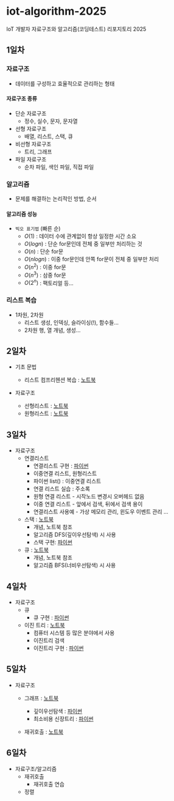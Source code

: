 # iot-algorithm-2025
IoT 개발자 자료구조와 알고리즘(코딩테스트) 리포지토리 2025

## 1일차

### 자료구조
- 데이터를 구성하고 효율적으로 관리하는 형태

#### 자료구조 종류
- 단순 자료구조
    - 정수, 실수, 문자, 문자열
- 선형 자료구조
    - 배열, 리스트, 스택, 큐
- 비선형 자료구조
    - 트리, 그래프
- 파일 자료구조
    - 순차 파일, 색인 파일, 직접 파일

### 알고리즘
- 문제를 해결하는 논리적인 방법, 순서

#### 알고리즘 성능
- `빅오 표기법` (빠른 순)
    - $O(1)$ : 데이터 수에 관계없이 항상 일정한 시간 소요
    - $O(log n)$ : 단순 for문인데 전체 중 일부만 처리하는 것
    - $O(n)$ : 단순 for문
    - $O(n log n)$ : 이중 for문인데 안쪽 for문이 전체 중 일부만 처리
    - $O(n^2)$ : 이중 for문
    - $O(n^3)$ : 삼중 for문
    - $O(2^n)$ : 팩토리얼 등...

### 리스트 복습
- 1차원, 2차원
    - 리스트 생성, 인덱싱, 슬라이싱(!), 함수들...
    - 2차원 행, 열 개념, 생성...

## 2일차
- 기초 문법
    - 리스트 컴프리헨션 복습 : [노트북](./day02/da01_list_again.ipynb)

- 자료구조
    - 선형리스트 : [노트북](./day02/da02_linear_list.ipynb)
    - 원형리스트 : [노트북](./day02/da04_linked_list.ipynb)

## 3일차
- 자료구조
    - 연결리스트
        - 연결리스트 구현 : [파이썬](./day03/da01_linked_list.py)
        - 이중연결 리스트, 원형리스트
        - 파이썬 list() : 이중연결 리스트
        - 연결 리스트 실습 : 주소록
        - 원형 연결 리스트 - 시작노드 변경시 오버헤드 없음
        - 이중 연결 리스트 - 앞에서 검색, 뒤에서 검색 용이
        - 연결리스트 사용예 - 가상 메모리 관리, 윈도우 이벤트 관리 ...
    - 스택 : [노트북](./day03/da02_stack.ipynb)
        - 개념, 노트북 참조
        - 알고리즘 DFS(깊이우선탐색) 시 사용
        - 스택 구현: [파이썬](./day03/da03_stack.py) 
    - 큐 : [노트북](./day03/da04_queue.ipynb)
        - 개념, 노트북 참조
        - 알고리즘 BFS(너비우선탐색) 시 사용
## 4일차
- 자료구조
    - 큐
        - 큐 구현 : [파이썬](./day04/da01_queue.py)
    - 이진 트리 : [노트북](./day04/da02_bianry_tree.ipynb)
        - 컴퓨터 시스템 등 많은 분야에서 사용
        - 이진트리 검색
        - 이진트리 구현 : [파이썬](./day04/da03_binary_tree.py)

## 5일차
- 자료구조
    - 그래프 : [노트북](./day05/da01_graph.ipynb)
        - 깊이우선탐색 : [파이썬](./day05/da02_dfs.py)
        - 최소비용 신장트리 : [파이썬](./day05/da03_min_cost_spaningtree.py)

    - 재귀호출 : [노트북](./day05/da04_recursive_call.ipynb)

## 6일차
- 자료구조/알고리즘
    - 재귀호출
        - 재귀호출 연습
    - 정렬